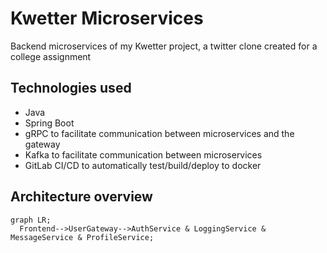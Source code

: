 # Kwetter Microservices

Backend microservices of my Kwetter project, a twitter clone created for a college assignment

## Technologies used
- Java
- Spring Boot
- gRPC to facilitate communication between microservices and the gateway
- Kafka to facilitate communication between microservices
- GitLab CI/CD to automatically test/build/deploy to docker

## Architecture overview
```mermaid
graph LR;
  Frontend-->UserGateway-->AuthService & LoggingService & MessageService & ProfileService;
```
